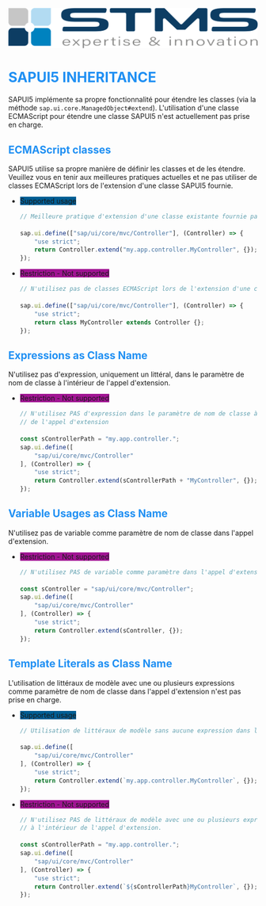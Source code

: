 [![](../../RESSOURCES/LOGOS/LOGO_STMS_001.png)](../../README.md)

# <span style="color:rgba(32, 144, 243, 1)">SAPUI5 INHERITANCE</span>

SAPUI5 implémente sa propre fonctionnalité pour étendre les classes (via la méthode ``sap.ui.core.ManagedObject#extend``). L'utilisation d'une classe ECMAScript pour étendre une classe SAPUI5 n'est actuellement pas prise en charge.

## <span style="color:rgba(32, 144, 243, 1)">ECMAScript classes</span>

SAPUI5 utilise sa propre manière de définir les classes et de les étendre. Veuillez vous en tenir aux meilleures pratiques actuelles et ne pas utiliser de classes ECMAScript lors de l'extension d'une classe SAPUI5 fournie.

- <span style="background-color:rgba(0, 93, 147, 1)">Supported usage</span>

    ```js
    // Meilleure pratique d'extension d'une classe existante fournie par SAPUI5

    sap.ui.define(["sap/ui/core/mvc/Controller"], (Controller) => {
        "use strict";
        return Controller.extend("my.app.controller.MyController", {});
    });
    ```

- <span style="background-color:rgba(153, 0, 138, 0.92)">Restriction - Not supported</span>

    ```js
    // N'utilisez pas de classes ECMAScript lors de l'extension d'une classe SAPUI5 fournie

    sap.ui.define(["sap/ui/core/mvc/Controller"], (Controller) => {
        "use strict";
        return class MyController extends Controller {};
    });
    ```
## <span style="color:rgba(32, 144, 243, 1)">Expressions as Class Name</span>

N'utilisez pas d'expression, uniquement un littéral, dans le paramètre de nom de classe à l'intérieur de l'appel d'extension.

- <span style="background-color:rgba(153, 0, 138, 0.92)">Restriction - Not supported</span>

    ```js
    // N'utilisez PAS d'expression dans le paramètre de nom de classe à l'intérieur 
    // de l'appel d'extension

    const sControllerPath = "my.app.controller.";
    sap.ui.define([
        "sap/ui/core/mvc/Controller"
    ], (Controller) => {
        "use strict";
        return Controller.extend(sControllerPath + "MyController", {});
    });
    ```

## <span style="color:rgba(32, 144, 243, 1)">Variable Usages as Class Name</span>

N'utilisez pas de variable comme paramètre de nom de classe dans l'appel d'extension.

- <span style="background-color:rgba(153, 0, 138, 0.92)">Restriction - Not supported</span>

    ```js
    // N'utilisez PAS de variable comme paramètre dans l'appel d'extension

    const sController = "sap/ui/core/mvc/Controller";
    sap.ui.define([
        "sap/ui/core/mvc/Controller"
    ], (Controller) => {
        "use strict";
        return Controller.extend(sController, {});
    });
    ```

## <span style="color:rgba(32, 144, 243, 1)">Template Literals as Class Name</span>

L'utilisation de littéraux de modèle avec une ou plusieurs expressions comme paramètre de nom de classe dans l'appel d'extension n'est pas prise en charge.

- <span style="background-color:rgba(0, 93, 147, 1)">Supported usage</span>

    ```js
    // Utilisation de littéraux de modèle sans aucune expression dans l'appel d'extension

    sap.ui.define([
        "sap/ui/core/mvc/Controller"
    ], (Controller) => {
        "use strict";
        return Controller.extend(`my.app.controller.MyController`, {});
    });
    ```

- <span style="background-color:rgba(153, 0, 138, 0.92)">Restriction - Not supported</span>

    ```js
    // N'utilisez PAS de littéraux de modèle avec une ou plusieurs expressions 
    // à l'intérieur de l'appel d'extension.

    const sControllerPath = "my.app.controller.";
    sap.ui.define([
        "sap/ui/core/mvc/Controller"
    ], (Controller) => {
        "use strict";
        return Controller.extend(`${sControllerPath}MyController`, {});
    });
    ```